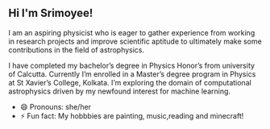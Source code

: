 ## Hi I'm Srimoyee!
I am an aspiring physicist who is eager to gather experience from working in research projects and improve scientific aptitude to ultimately make some contributions in the field of astrophysics.

I have completed my bachelor’s degree in Physics Honor’s from university of Calcutta. Currently I’m enrolled in a Master’s degree program in Physics at St Xavier’s College, Kolkata. I’m exploring the domain of computational astrophysics driven by my newfound interest for machine learning. 

- 😄 Pronouns: she/her
- ⚡ Fun fact: My hobbbies are painting, music,reading and minecraft!

